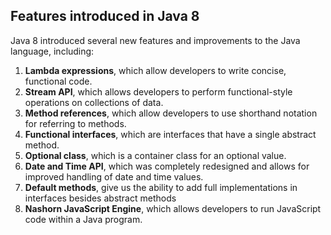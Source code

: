## Features introduced in Java 8

Java 8 introduced several new features and improvements to the Java language, including:

1. **Lambda expressions**, which allow developers to write concise, functional code.
2. **Stream API**, which allows developers to perform functional-style operations on collections of data.
3. **Method references**, which allow developers to use shorthand notation for referring to methods.
4. **Functional interfaces**, which are interfaces that have a single abstract method.
5. **Optional class**, which is a container class for an optional value.
6. **Date and Time API**, which was completely redesigned and allows for improved handling of date and time values.
7. **Default methods**, give us the ability to add full implementations in interfaces besides abstract methods
8. **Nashorn JavaScript Engine**, which allows developers to run JavaScript code within a Java program. 